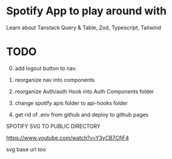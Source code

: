 # Spotify App to play around with

Learn about Tanstack Query & Table, Zod, Typescript, Tailwind

# TODO

0. add logout button to nav.
1. reorganize nav into components
2. reorganize Auth/auth Hook into Auth Components folder
3. change spotify apis folder to api-hooks folder

4. get rid of .env from github and deploy to github pages

SPOTIFY SVG TO PUBLIC DIRECTORY

https://www.youtube.com/watch?v=Y3yCB7CfjF4

svg base url too
